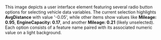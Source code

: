 This image depicts a user interface element featuring several radio button options for selecting vehicle data variables. The current selection highlights **AvgDistance** with value '-0.05', while other items show values like **Mileage: 0.95**, **EngineCapacity: 0.17**, and another **Mileage: 0.21** (likely unselected). Each option consists of a feature name paired with its associated numeric value on a light background.
```